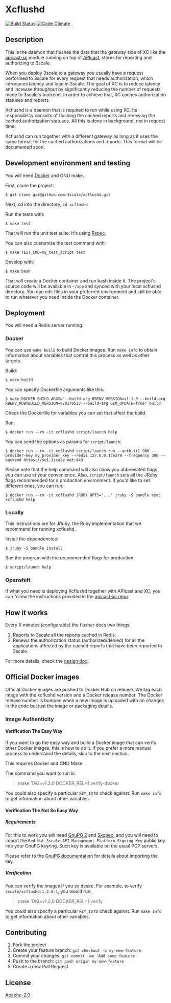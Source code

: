 # Xcflushd

[![Build Status](https://travis-ci.org/3scale/xcflushd.svg?branch=master)](https://travis-ci.org/3scale/xcflushd) [![Code Climate](https://codeclimate.com/repos/585a6e7cd78de855e5002463/badges/7825d2a1491b30a172f7/gpa.svg)](https://codeclimate.com/repos/585a6e7cd78de855e5002463/feed)

## Description

This is the daemon that flushes the data that the gateway side of XC like the
[apicast-xc](https://github.com/3scale/apicast-xc) module running on top of [APIcast](https://github.com/3scale/apicast), stores for reporting and authorizing to 3scale.

When you deploy 3scale to a gateway you usually have a request performed to
3scale for every request that needs authorization, which introduces latency and
load in 3scale. The goal of XC is to reduce latency and increase throughput by
significantly reducing the number of requests made to 3scale's backend. In
order to achieve that, XC caches authorization statuses and reports.

Xcflushd is a daemon that is required to run while using XC. Its responsibility
consists of flushing the cached reports and renewing the cached authorization
statuses. All this is done in background, not in request time.

Xcflushd can run together with a different gateway as long as it uses the same
format for the cached authorizations and reports. This format will be
documented soon.

## Development environment and testing

You will need [Docker](https://www.docker.com/) and GNU make.

First, clone the project:
```
$ git clone git@github.com:3scale/xcflushd.git
```

Next, cd into the directory, `cd xcflushd`

Run the tests with:
```
$ make test
```

That will run the unit test suite. It's using [Rspec](https://rspec.info).

You can also customize the test command with:
```
$ make TEST_CMD=my_test_script test
```

Develop with:
```
$ make bash
```

That will create a Docker container and run bash inside it. The project's
source code will be available in `~/app` and synced with your local xcflushd
directory. You can edit files in your preferred environment and still be able
to run whatever you need inside the Docker container.


## Deployment

You will need a Redis server running.

### Docker

You can use `make build` to build Docker images. Run `make info` to obtain
information about variables that control this process as well as other targets.

Build:
```
$ make build
```

You can specify Dockerfile arguments like this:

```
$ make DOCKER_BUILD_ARGS="--build-arg RBENV_VERSION=v1.1.0 --build-arg RBENV_RUBYBUILD_VERSION=v20170523 --build-arg GEM_UPDATE=true" build
```

Check the Dockerfile for variables you can set that affect the build.

Run:
```
$ docker run --rm -it xcflushd script/launch help
```

You can send the options as params for `script/launch`:
```
$ docker run --rm -it xcflushd script/launch run --auth-ttl 900 --provider-key my_provider_key --redis 127.0.0.1:6379 --frequency 300 --backend https://su1.3scale.net:443
```

Please note that the help command will also show you abbreviated flags you can
use at your convenience. Also, `script/launch` sets all the JRuby flags
recommended for a production environment. If you'd like to set different ones,
you can run:
```
$ docker run --rm -it xcflushd JRUBY_OPTS="..." jruby -S bundle exec xcflushd help
```

### Locally

This instructions are for JRuby, the Ruby implementation that we recommend for
running xcflushd.

Install the dependencies:
```
$ jruby -S bundle install
```

Run the program with the recommended flags for production:
```
$ script/launch help
```

### Openshift

If what you need is deploying Xcflushd together with APIcast and XC, you can
follow the instructions provided in the [apicast-xc repo](https://github.com/3scale/apicast-xc).


## How it works

Every X minutes (configurable) the flusher does two things:

1. Reports to 3scale all the reports cached in Redis.
2. Renews the authorization status (authorized/denied) for all the
   applications affected by the cached reports that have been reported to
   3scale.

For more details, check the [design doc](docs/design.md).

## Official Docker images

Official Docker images are pushed to Docker Hub on release. We tag each image
with the xcflushd version and a Docker release number. The Docker release number
is bumped when a new image is uploaded with no changes in the code but just the
image or packaging details.

### Image Authenticity

#### Verification The Easy Way

If you want to go the easy way and build a Docker image that can verify other
Docker images, this is how to do it. If you prefer a more manual process to
understand the details, skip to the next section.

This requires Docker and GNU Make.

The command you want to run is:

> make TAG=v1.2.0 DOCKER_REL=1 verify-docker

You could also specify a particular `KEY_ID` to check against.
Run `make info` to get information about other variables.

#### Verification The Not So Easy Way

##### Requirements

For this to work you will need [GnuPG 2](https://www.gnupg.org) and [Skopeo](https://github.com/projectatomic/skopeo), and you will need to import
the `Red Hat 3scale API Management Platform Signing Key` public key into your
GnuPG keyring. Such key is available on the usual PGP servers.

Please refer to the [GnuPG documentation](https://www.gnupg.org/documentation/index.html) for details about importing the key.

##### Verification

You can verify the images if you so desire. For example, to verify
`3scale/xcflushd:1.2.0-1`, you would run:

> make TAG=v1.2.0 DOCKER_REL=1 verify

You could also specify a particular `KEY_ID` to check against.
Run `make info` to get information about other variables.

## Contributing

1. Fork the project
2. Create your feature branch: `git checkout -b my-new-feature`
3. Commit your changes: `git commit -am 'Add some feature'`
4. Push to the branch: `git push origin my-new-feature`
5. Create a new Pull Request


## License

[Apache-2.0](https://www.apache.org/licenses/LICENSE-2.0)
